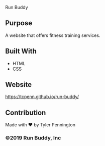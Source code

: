  Run Buddy

## Purpose
A website that offers fitness training services.

## Built With
* HTML
* CSS

## Website
https://tcpenn.github.io/run-buddy/

## Contribution
Made with ❤️ by Tyler Pennington

### ©️2019 Run Buddy, Inc 
